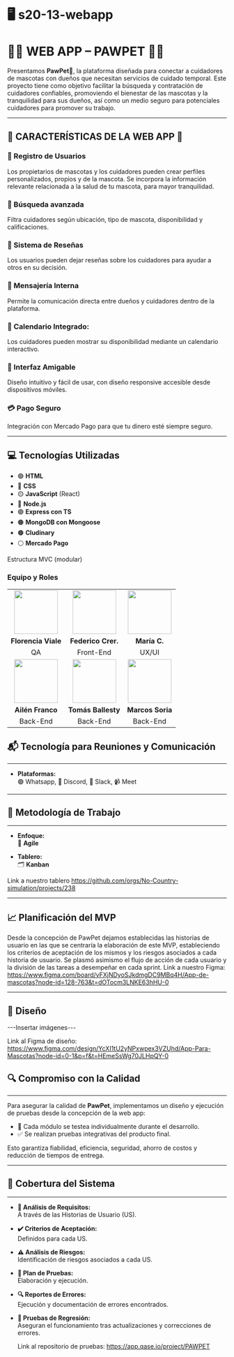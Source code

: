 # 🖥️ s20-13-webapp

# 🐾🐾 WEB APP – PAWPET  🐾🐾

Presentamos **PawPet**🐾, la plataforma diseñada para conectar a cuidadores de mascotas con dueños que necesitan servicios de cuidado temporal. Este proyecto tiene como objetivo facilitar la búsqueda y contratación de cuidadores confiables, promoviendo el bienestar de las mascotas y la tranquilidad para sus dueños, así como un medio seguro para potenciales cuidadores para promover su trabajo. 

---  

## 🌟 CARACTERÍSTICAS DE LA WEB APP 🌟  

###  👤 Registro de Usuarios  
Los propietarios de mascotas y los cuidadores pueden crear perfiles personalizados, propios y de la mascota.
Se incorpora la información relevante relacionada a la salud de tu mascota, para mayor tranquilidad.   

###  📍 Búsqueda avanzada  
Filtra cuidadores según ubicación, tipo de mascota, disponibilidad y calificaciones.

### 📝 Sistema de Reseñas
Los usuarios pueden dejar reseñas sobre los cuidadores para ayudar a otros en su decisión.

### 📨 Mensajería Interna
Permite la comunicación directa entre dueños y cuidadores dentro de la plataforma.

### 📆 Calendario Integrado:
 Los cuidadores pueden mostrar su disponibilidad mediante un calendario interactivo.

### 📱 Interfaz Amigable  
Diseño intuitivo y fácil de usar, con diseño responsive accesible desde dispositivos móviles.

### 💳 Pago Seguro
Integración con Mercado Pago para que tu dinero esté siempre seguro. 

---  

## 💻 Tecnologías Utilizadas  

- 🟢 **HTML**  
- 🔵 **CSS**
- 🟡 **JavaScript** (React)  
- 🔴 **Node.js**
- 🟣 **Express con TS**
- 🟠 **MongoDB con Mongoose**
- 🟤 **Cludinary**
- ⚪ **Mercado Pago**

Estructura MVC (modular)

### **Equipo y Roles**  

<table align="center">
  <tr>
    <td align="center"><img src="https://avatars.githubusercontent.com/u/187040272?v=4" width="100"></td>
    <td align="center"><img src="https://avatars.githubusercontent.com/u/167582913?v=4" width="100"></td>
    <td align="center"><img src="https://avatars.githubusercontent.com/u/83506872?v=4" width="100"></td>
  </tr>
  <tr>
    <td align="center"><strong>Florencia Viale</strong></td>
    <td align="center"><strong>Federico Crer.</strong></td>
    <td align="center"><strong>María C.</strong></td>
  </tr>
  <tr>
    <td align="center">QA</td>
    <td align="center">Front-End</td>
    <td align="center">UX/UI</td>

  </tr>
  <tr>
    <td align="center"><img src="https://avatars.githubusercontent.com/u/93718475?v=4" width="100"></td>
    <td align="center"><img src="https://avatars.githubusercontent.com/u/114162800?v=4" width="100"></td>
    <td align="center"><img src="https://avatars.githubusercontent.com/u/96923894?v=4" width="100"></td>
  </tr>
  <tr>
    <td align="center"><strong>Ailén Franco</strong></td>
    <td align="center"><strong>Tomás Ballesty</strong></td>
    <td align="center"><strong> Marcos Soria </strong></td>
  </tr>
  <tr>
    <td align="center">Back-End</td>
    <td align="center">Back-End</td>
    <td align="center">Back-End</td>
  </tr>
</table>

## 📬 **Tecnología para Reuniones y Comunicación**  
---  
- **Plataformas:**  
  🟢 Whatsapp, 💬 Discord, 💼 Slack, 📹 Meet  

---  

## 🏃 **Metodología de Trabajo**  
---  

- **Enfoque:**  
  🚀 **Agile**  

- **Tablero:**  
  🗂️ **Kanban** 

Link  a nuestro tablero https://github.com/orgs/No-Country-simulation/projects/238

---  

## 📈 Planificación del MVP

Desde la concepción de PawPet dejamos establecidas las historias de usuario en las que se centraría la elaboración de este MVP, estableciendo los criterios de aceptación de los mismos y los riesgos asociados a cada historia de usuario. 
Se plasmó asimismo el flujo de acción de cada usuario y la división de las tareas a desempeñar en cada sprint.
Link a nuestro Figma: https://www.figma.com/board/vFXjNDyoSJkdmgDC9MBq4H/App-de-mascotas?node-id=128-763&t=dOTocm3LNKE63hHU-0

---

## 📔 Diseño

---Insertar imágenes---

Link al Figma de diseño: https://www.figma.com/design/YcXI1tU2yNPxwpex3VZUhd/App-Para-Mascotas?node-id=0-1&p=f&t=HEmeSsWg70JLHpQY-0

## 🔍 **Compromiso con la Calidad**  
---  

Para asegurar la calidad de **PawPet**, implementamos un diseño y ejecución de pruebas desde la concepción de la web app:  

- 🧪 Cada módulo se testea individualmente durante el desarrollo.  
- ✅ Se realizan pruebas integrativas del producto final.  

Esto garantiza fiabilidad, eficiencia, seguridad, ahorro de costos y reducción de tiempos de entrega.  

---  

## 🔌 **Cobertura del Sistema**  
---  

- **📜 Análisis de Requisitos:**  
  A través de las Historias de Usuario (US).  
  
- **✔️ Criterios de Aceptación:**  
  Definidos para cada US.  
  
- **⚠️ Análisis de Riesgos:**  
  Identificación de riesgos asociados a cada US.  
  
- **📝 Plan de Pruebas:**  
  Elaboración y ejecución.  
  
- **🔍 Reportes de Errores:**  
  Ejecución y documentación de errores encontrados.  
  
- **🔄 Pruebas de Regresión:**  
  Aseguran el funcionamiento tras actualizaciones y correcciones de errores.

  Link al repositorio de pruebas: https://app.qase.io/project/PAWPET

